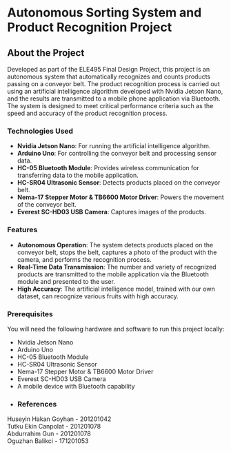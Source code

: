 # Autonomous Sorting System and Product Recognition Project

## About the Project

Developed as part of the ELE495 Final Design Project, this project is an autonomous system that automatically recognizes and counts products passing on a conveyor belt. The product recognition process is carried out using an artificial intelligence algorithm developed with Nvidia Jetson Nano, and the results are transmitted to a mobile phone application via Bluetooth. The system is designed to meet critical performance criteria such as the speed and accuracy of the product recognition process.

### Technologies Used

- **Nvidia Jetson Nano**: For running the artificial intelligence algorithm.
- **Arduino Uno**: For controlling the conveyor belt and processing sensor data.
- **HC-05 Bluetooth Module**: Provides wireless communication for transferring data to the mobile application.
- **HC-SR04 Ultrasonic Sensor**: Detects products placed on the conveyor belt.
- **Nema-17 Stepper Motor & TB6600 Motor Driver**: Powers the movement of the conveyor belt.
- **Everest SC-HD03 USB Camera**: Captures images of the products.

### Features

- **Autonomous Operation**: The system detects products placed on the conveyor belt, stops the belt, captures a photo of the product with the camera, and performs the recognition process.
- **Real-Time Data Transmission**: The number and variety of recognized products are transmitted to the mobile application via the Bluetooth module and presented to the user.
- **High Accuracy**: The artificial intelligence model, trained with our own dataset, can recognize various fruits with high accuracy.

### Prerequisites

You will need the following hardware and software to run this project locally:

- Nvidia Jetson Nano
- Arduino Uno
- HC-05 Bluetooth Module
- HC-SR04 Ultrasonic Sensor
- Nema-17 Stepper Motor & TB6600 Motor Driver
- Everest SC-HD03 USB Camera
- A mobile device with Bluetooth capability

### 

- ### References
Huseyin Hakan Goyhan    - 201201042 \
Tutku Ekin Canpolat     - 201201078 \
Abdurrahim Gun          - 201201078 \
Oguzhan Balikci         - 171201053 


